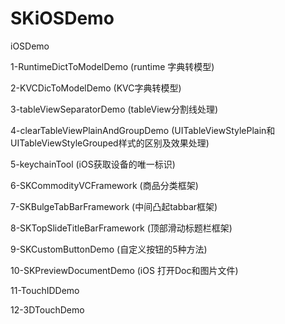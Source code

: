 # SKiOSDemo
iOSDemo



1-RuntimeDictToModelDemo	(runtime 字典转模型)

2-KVCDicToModelDemo	(KVC字典转模型)

3-tableViewSeparatorDemo  (tableView分割线处理)

4-clearTableViewPlainAndGroupDemo 	(UITableViewStylePlain和UITableViewStyleGrouped样式的区别及效果处理)

5-keychainTool	(iOS获取设备的唯一标识)

6-SKCommodityVCFramework (商品分类框架)

7-SKBulgeTabBarFramework	(中间凸起tabbar框架)

8-SKTopSlideTitleBarFramework	(顶部滑动标题栏框架)

9-SKCustomButtonDemo 	(自定义按钮的5种方法)

10-SKPreviewDocumentDemo	 (iOS 打开Doc和图片文件)

11-TouchIDDemo

12-3DTouchDemo





